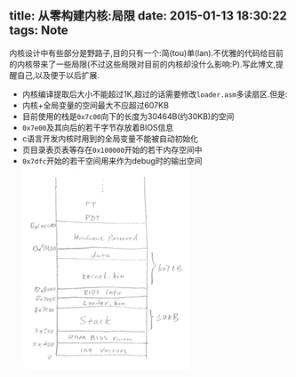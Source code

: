 title: 从零构建内核:局限
date: 2015-01-13 18:30:22
tags: Note
---
内核设计中有些部分是野路子,目的只有一个:简(tou)单(lan).不优雅的代码给目前的内核带来了一些局限(不过这些局限对目前的内核却没什么影响:P).写此博文,提醒自己,以及便于以后扩展.

<!--more-->

- 内核编译提取后大小不能超过1K,超过的话需要修改`loader.asm`多读扇区.但是:
- 内核+全局变量的空间最大不应超过607KB
- 目前使用的栈是`0x7c00`向下的长度为30464B(约30KB)的空间
- `0x7e00`及其向后的若干字节存放着BIOS信息
- c语言开发内核时用到的全局变量不能被自动初始化
- 页目录表页表等存在`0x100000`开始的若干内存空间中
- `0x7dfc`开始的若干空间用来作为debug时的输出空间
![当前内核物理内存布局](/img/kernel-mem-layout.jpg)
